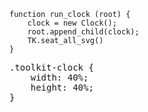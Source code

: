     function run_clock (root) {
        clock = new Clock();
        root.append_child(clock);
        TK.seat_all_svg()
    }
<pre class='css prettyprint source'>
.toolkit-clock {
    width: 40%;
    height: 40%;
}
</pre>
<script> prepare_example(); </script>

